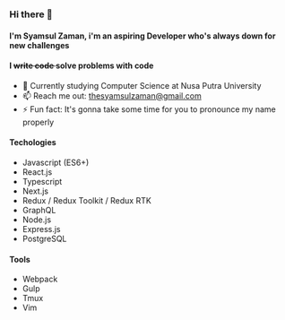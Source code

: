 ### Hi there 👋

#### I'm Syamsul Zaman, i'm an aspiring Developer who's always down for new challenges 
#### I <del> write code </del> solve problems with code


- 🌱 Currently studying Computer Science at Nusa Putra University
- 📫 Reach me out: thesyamsulzaman@gmail.com
- ⚡ Fun fact: It's gonna take some time for you to pronounce my name properly

#### Techologies
- Javascript (ES6+)
- React.js
- Typescript
- Next.js
- Redux / Redux Toolkit / Redux RTK
- GraphQL
- Node.js
- Express.js
- PostgreSQL

#### Tools
- Webpack
- Gulp
- Tmux
- Vim


